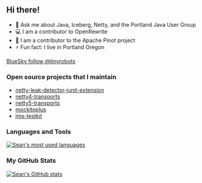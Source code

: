 ## Hi there!

- 💬  Ask me about Java, Iceberg, Netty, and the Portland Java User Group
- 💻  I am a contributor to OpenRewrite
- 🍷  I am a contributor to the Apache Pinot project
- ⚡  Fun fact: I live in Portland Oregon

[BlueSky follow @tinyrobots](https://bsky.app/profile/tinyrobots.bsky.social) &nbsp;

### Open source projects that I maintain

- [netty-leak-detector-junit-extension](https://github.com/nettyplus/netty-leak-detector-junit-extension)
- [netty4-transports](https://github.com/nettyplus/netty4-transports)
- [netty5-transports](https://github.com/nettyplus/netty5-transports)
- [mockitoplus](https://github.com/mockitoplus/mockitoplus)
- [jms-testkit](https://github.com/sullis/jms-testkit)

### Languages and Tools

<a href="https://github.com/sullis">
  <img align="center" src="https://github-readme-stats.vercel.app/api/top-langs/?username=sullis&theme=light&count_private=true" alt="Sean's most used languages" /></a>


### My GitHub Stats

<a href="https://github.com/sullis">
 <img align="center" src="https://github-readme-stats.vercel.app/api?username=sullis&show_icons=true&theme=light&line_height=27" alt="Sean's GitHub stats"/></a>
